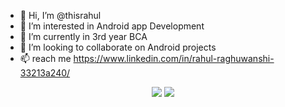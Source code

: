 - 👋 Hi, I’m @thisrahul
- 👀 I’m interested in Android app Development
- 🌱 I’m currently in 3rd year BCA
- 💞️ I’m looking to collaborate on Android projects
- 📫 reach me https://www.linkedin.com/in/rahul-raghuwanshi-33213a240/

<!---
thisrahul/thisrahul is a ✨ special ✨ repository because its `README.md` (this file) appears on your GitHub profile.
You can click the Preview link to take a look at your changes.
--->


<p align="center">
  <img src="https://img.shields.io/badge/kotlin-%237F52FF.svg?style=for-the-badge&logo=kotlin&logoColor=white" />
  <img src="https://img.shields.io/badge/Android-3DDC84?style=for-the-badge&logo=android&logoColor=white" />  
  </p>
